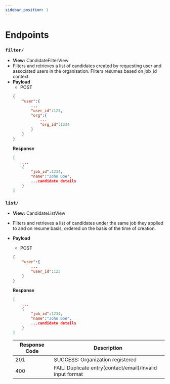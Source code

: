```yaml
---
sidebar_position: 1
---
```


# Endpoints 

### `filter/`
- **View:** CandidateFilterView
- Filters and retrieves a list of candidates created by requesting user and associated users in the organisation. Filters resumes based on job_id context.
- **Payload**
    - POST
    ```json 
    {
        "user":{
            ... 
            "user_id":123,
            "org":{
                ...
                "org_id":1234
            }           
        }
    }
    ```
    **Response**
    ```json
    [
        ...
        {
            "job_id":1234,
            "name":"John Doe",
            ...candidate details
        }
    ]
    ```
### `list/`
- **View:** CandidateListView
- Filters and retrieves a list of candidates under the same job they applied to and on resume basis, ordered on the basis of the time of creation.
- **Payload**
    - POST
    ```json 
    {
        "user":{
            ... 
            "user_id":123      
        }
    }
    ```
    **Response**
    ```json
    [
        ...
        {
            "job_id":1234,
            "name":"John Doe",
            ...candidate details
        }
    ]
    ```
    

    |Response Code|Description|
    |---|---|
    |201|SUCCESS: Organization registered|
    |400|FAIL: Duplicate entry(contact/email)/Invalid input format|
    
